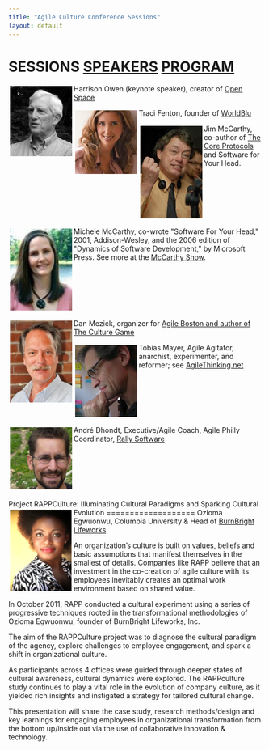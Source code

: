 ```yaml
---
title: "Agile Culture Conference Sessions"
layout: default
---
```

SESSIONS <a href="./acc_bios.html">SPEAKERS</a> <a href="./acc_program.html">PROGRAM</a>
========
 
<img style="float:left; padding: 3px 3px 3px 3px;" width="123px" src="./images/HarrisonOwen.jpg"/> Harrison Owen (keynote speaker), creator of <a href="http://www.openspaceworld.com/brief_history.htm">Open Space</a>

 
<img style="float:left; padding: 3px 3px 3px 3px;" width="123px" src="./images/TraciFenton.jpg"/>Traci Fenton, founder of <a href="http://www.worldblu.com/">WorldBlu</a>



<img style="float:left; padding: 3px 3px 3px 3px;" width="123px" src="./images/JimMcCarthy.jpg"/>Jim McCarthy, co-author of <a href="http://www.mccarthyshow.com/online/">The Core Protocols</a> and Software for Your Head.

<br clear="all" />
 

<img style="float:left; padding: 3px 3px 3px 3px;" width="123px" src="./images/MicheleMcCarthy.jpg"/>Michele McCarthy, co-wrote "Software For Your Head," 2001, Addison-Wesley, and the 2006 edition of "Dynamics of Software Development," by Microsoft Press. See more at the <a href="http://www.mccarthyshow.com">McCarthy Show</a>.

<br clear="all" />
 

<img style="float:left; padding: 3px 3px 3px 3px;" width="123px" src="./images/DanMezick.jpg"/>Dan Mezick, organizer for <a href="http://newtechusa.net/user-groups/ma/">Agile Boston and author of The Culture Game</a>


<img style="float:left; padding: 3px 3px 3px 3px;" width="123px" src="./images/TobiasMayer.jpg"/>Tobias Mayer, Agile Agitator, anarchist, experimenter, and reformer; see <a href="http://agilethinking.net/">AgileThinking.net</a>

<br clear="all" />

<img style="float:left; padding: 3px 3px 3px 3px;" width="123px" src="./images/AndreDhondt.jpg"/>André Dhondt, Executive/Agile Coach, Agile Philly Coordinator, <a href="http://www.rallydev.com">Rally Software</a>

 
<br clear="all" />
 

<br clear="all" />
Project RAPPCulture: Illuminating Cultural Paradigms and Sparking Cultural Evolution
===================
<img style="float:left; padding: 3px 3px 3px 3px;" width="123px" src="./images/OziomaEgwuonwu.png"/>Ozioma Egwuonwu, Columbia University & Head of <a href="http://burnbright-lifeworks.com/">BurnBright Lifeworks</a>
 
An organization’s culture is built on values, beliefs and basic assumptions that manifest themselves in the smallest of details. Companies like RAPP believe that an investment in the co-creation of agile culture with its employees inevitably creates an optimal work environment based on shared value.

In October 2011, RAPP conducted a cultural experiment using a series of progressive techniques rooted in the transformational methodologies of Ozioma Egwuonwu, founder of BurnBright Lifeworks, Inc.  

The aim of the RAPPCulture project was to diagnose the cultural paradigm of the agency, explore challenges to employee engagement, and spark a shift in organizational culture.

As participants across 4 offices were guided through deeper states of cultural awareness, cultural dynamics were explored. The RAPPculture study continues to play a vital role in the evolution of company culture, as it yielded rich insights and instigated a strategy for tailored cultural change. 

This presentation will share the case study, research methods/design and key learnings for engaging employees in organizational transformation from the bottom up/inside out via the use of collaborative innovation & technology. 
